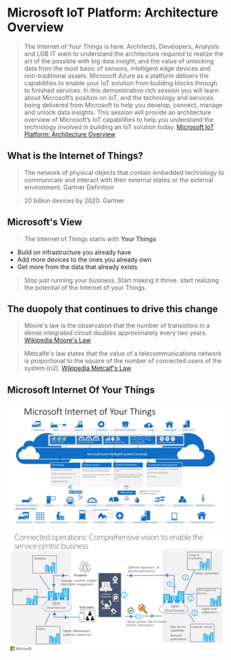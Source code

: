 # Microsoft IoT Platform: Architecture Overview

> The Internet of Your Things is here. Architects, Developers, Analysts and LOB IT want to understand the architecture required to realize the art of the possible with big data insight, and the value of unlocking data from the most basic of sensors, intelligent edge devices and non-traditional assets. Microsoft Azure as a platform delivers the capabilities to enable your IoT solution from building blocks through to finished services. In this demonstration rich session you will learn about Microsoft’s position on IoT, and the technology and services being delivered from Microsoft to help you develop, connect, manage and unlock data insights. This session will provide an architecture overview of Microsoft’s IoT capabilities to help you understand the technology involved in building an IoT solution today. [Microsoft IoT Platform: Architecture Overview](https://www.youtube.com/watch?v=q6lYuUJ1mO4)

## What is the Internet of Things?

> The network of physical objects that contain embedded technology to communicate  and interact with their external states or the external environment. Gartner Definition

> 20 billion devices by 2020. Gartner

## Microsoft's View

> The Internet of Things starts with __Your Things__

- Build on infrastructure you already have
- Add more devices to the ones you already own
- Get more from the data that already exists

> Stop just running your business. Start making it thrive. start realizing the potential of the Internet of your Things.

## The duopoly that continues to drive this change

> Moore's law is the observation that the number of transistors in a dense integrated circuit doubles approximately every two years. [Wikipedia Moore's Law](https://en.wikipedia.org/wiki/Moore%27s_law)

> Metcalfe's law states that the value of a telecommunications network is proportional to the square of the number of connected users of the system (n2). [Wikipedia Metcalf's Law](https://en.wikipedia.org/wiki/Metcalfe%27s_law)

## Microsoft Internet Of Your Things

![Microsoft Internet Of Your Things](MicrosoftInternetOfYourThings.png)

![Connected Operations](MicrosoftConnectedOperations.png)


